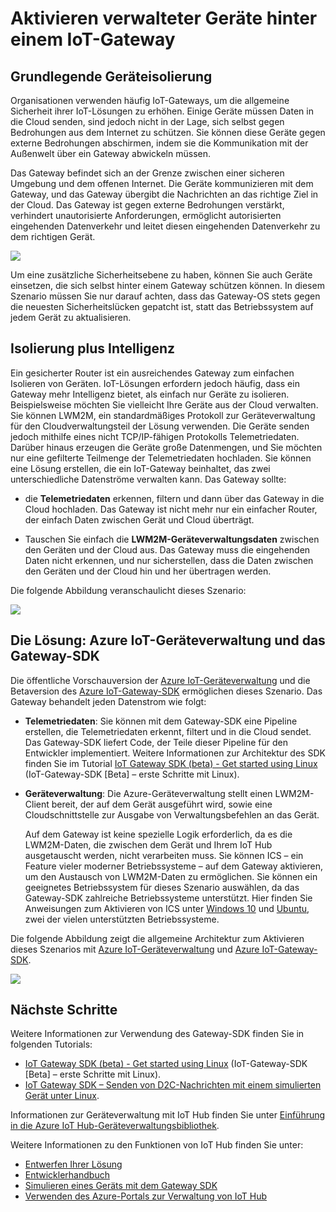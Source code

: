 <properties
 pageTitle="Aktivieren verwalteter Geräte hinter einem IoT-Gateway | Microsoft Azure"
 description="Leitfadenthema unter Verwendung eines IoT-Gateways, das mit dem Gateway-SDK erstellt wurde, zusammen mit Geräten, die von IoT Hub verwaltet werden."
 services="iot-hub"
 documentationCenter=""
 authors="chipalost"
 manager="timlt"
 editor=""/>

<tags
 ms.service="iot-hub"
 ms.devlang="na"
 ms.topic="article"
 ms.tgt_pltfrm="na"
 ms.workload="na"
 ms.date="04/29/2016"
 ms.author="cstreet"/>
 
# Aktivieren verwalteter Geräte hinter einem IoT-Gateway

## Grundlegende Geräteisolierung

Organisationen verwenden häufig IoT-Gateways, um die allgemeine Sicherheit ihrer IoT-Lösungen zu erhöhen. Einige Geräte müssen Daten in die Cloud senden, sind jedoch nicht in der Lage, sich selbst gegen Bedrohungen aus dem Internet zu schützen. Sie können diese Geräte gegen externe Bedrohungen abschirmen, indem sie die Kommunikation mit der Außenwelt über ein Gateway abwickeln müssen.

Das Gateway befindet sich an der Grenze zwischen einer sicheren Umgebung und dem offenen Internet. Die Geräte kommunizieren mit dem Gateway, und das Gateway übergibt die Nachrichten an das richtige Ziel in der Cloud. Das Gateway ist gegen externe Bedrohungen verstärkt, verhindert unautorisierte Anforderungen, ermöglicht autorisierten eingehenden Datenverkehr und leitet diesen eingehenden Datenverkehr zu dem richtigen Gerät.

![][1]

Um eine zusätzliche Sicherheitsebene zu haben, können Sie auch Geräte einsetzen, die sich selbst hinter einem Gateway schützen können. In diesem Szenario müssen Sie nur darauf achten, dass das Gateway-OS stets gegen die neuesten Sicherheitslücken gepatcht ist, statt das Betriebssystem auf jedem Gerät zu aktualisieren.

## Isolierung plus Intelligenz

Ein gesicherter Router ist ein ausreichendes Gateway zum einfachen Isolieren von Geräten. IoT-Lösungen erfordern jedoch häufig, dass ein Gateway mehr Intelligenz bietet, als einfach nur Geräte zu isolieren. Beispielsweise möchten Sie vielleicht Ihre Geräte aus der Cloud verwalten. Sie können LWM2M, ein standardmäßiges Protokoll zur Geräteverwaltung für den Cloudverwaltungsteil der Lösung verwenden. Die Geräte senden jedoch mithilfe eines nicht TCP/IP-fähigen Protokolls Telemetriedaten. Darüber hinaus erzeugen die Geräte große Datenmengen, und Sie möchten nur eine gefilterte Teilmenge der Telemetriedaten hochladen. Sie können eine Lösung erstellen, die ein IoT-Gateway beinhaltet, das zwei unterschiedliche Datenströme verwalten kann. Das Gateway sollte:

-   die **Telemetriedaten** erkennen, filtern und dann über das Gateway in die Cloud hochladen. Das Gateway ist nicht mehr nur ein einfacher Router, der einfach Daten zwischen Gerät und Cloud überträgt.

-   Tauschen Sie einfach die **LWM2M-Geräteverwaltungsdaten** zwischen den Geräten und der Cloud aus. Das Gateway muss die eingehenden Daten nicht erkennen, und nur sicherstellen, dass die Daten zwischen den Geräten und der Cloud hin und her übertragen werden.

Die folgende Abbildung veranschaulicht dieses Szenario:

![][2]

## Die Lösung: Azure IoT-Geräteverwaltung und das Gateway-SDK 

Die öffentliche Vorschauversion der [Azure IoT-Geräteverwaltung][lnk-device-management] und die Betaversion des [Azure IoT-Gateway-SDK] ermöglichen dieses Szenario. Das Gateway behandelt jeden Datenstrom wie folgt:

-   **Telemetriedaten**: Sie können mit dem Gateway-SDK eine Pipeline erstellen, die Telemetriedaten erkennt, filtert und in die Cloud sendet. Das Gateway-SDK liefert Code, der Teile dieser Pipeline für den Entwickler implementiert. Weitere Informationen zur Architektur des SDK finden Sie im Tutorial [IoT Gateway SDK (beta) - Get started using Linux][lnk-gateway-get-started] \(IoT-Gateway-SDK [Beta] – erste Schritte mit Linux).

-   **Geräteverwaltung**: Die Azure-Geräteverwaltung stellt einen LWM2M-Client bereit, der auf dem Gerät ausgeführt wird, sowie eine Cloudschnittstelle zur Ausgabe von Verwaltungsbefehlen an das Gerät.
    
    Auf dem Gateway ist keine spezielle Logik erforderlich, da es die LWM2M-Daten, die zwischen dem Gerät und Ihrem IoT Hub ausgetauscht werden, nicht verarbeiten muss. Sie können ICS – ein Feature vieler moderner Betriebssysteme – auf dem Gateway aktivieren, um den Austausch von LWM2M-Daten zu ermöglichen. Sie können ein geeignetes Betriebssystem für dieses Szenario auswählen, da das Gateway-SDK zahlreiche Betriebssysteme unterstützt. Hier finden Sie Anweisungen zum Aktivieren von ICS unter [Windows 10] und [Ubuntu], zwei der vielen unterstützten Betriebssysteme.

Die folgende Abbildung zeigt die allgemeine Architektur zum Aktivieren dieses Szenarios mit [Azure IoT-Geräteverwaltung][lnk-device-management] und [Azure IoT-Gateway-SDK].

![][3]

## Nächste Schritte

Weitere Informationen zur Verwendung des Gateway-SDK finden Sie in folgenden Tutorials:

- [IoT Gateway SDK (beta) - Get started using Linux][lnk-gateway-get-started] \(IoT-Gateway-SDK [Beta] – erste Schritte mit Linux).
- [IoT Gateway SDK – Senden von D2C-Nachrichten mit einem simulierten Gerät unter Linux][lnk-gateway-simulated].

Informationen zur Geräteverwaltung mit IoT Hub finden Sie unter [Einführung in die Azure IoT Hub-Geräteverwaltungsbibliothek][lnk-library-c].

Weitere Informationen zu den Funktionen von IoT Hub finden Sie unter:

- [Entwerfen Ihrer Lösung][lnk-design]
- [Entwicklerhandbuch][lnk-devguide]
- [Simulieren eines Geräts mit dem Gateway SDK][lnk-gateway]
- [Verwenden des Azure-Portals zur Verwaltung von IoT Hub][lnk-portal]

<!-- Images and links -->
[1]: media/iot-hub-gateway-device-management/overview.png
[2]: media/iot-hub-gateway-device-management/manage.png
[Azure IoT-Gateway-SDK]: https://github.com/Azure/azure-iot-gateway-sdk/
[Windows 10]: http://windows.microsoft.com/de-DE/windows/using-internet-connection-sharing#1TC=windows-7
[Ubuntu]: https://help.ubuntu.com/community/Internet/ConnectionSharing
[3]: media/iot-hub-gateway-device-management/manage_2.png
[lnk-gateway-get-started]: iot-hub-linux-gateway-sdk-get-started.md
[lnk-gateway-simulated]: iot-hub-linux-gateway-sdk-simulated-device.md
[lnk-device-management]: iot-hub-device-management-overview.md

[lnk-tutorial-twin]: iot-hub-device-management-device-twin.md
[lnk-tutorial-queries]: iot-hub-device-management-device-query.md
[lnk-tutorial-jobs]: iot-hub-device-management-device-jobs.md
[lnk-dm-gateway]: iot-hub-gateway-device-management.md
[lnk-library-c]: iot-hub-device-management-library.md

[lnk-design]: iot-hub-guidance.md
[lnk-devguide]: iot-hub-devguide.md
[lnk-gateway]: iot-hub-linux-gateway-sdk-simulated-device.md
[lnk-portal]: iot-hub-manage-through-portal.md

<!---HONumber=AcomDC_0713_2016-->